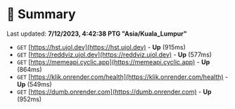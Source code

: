 # 📖 Summary
Last updated: **7/12/2023, 4:42:38 PTG "Asia/Kuala_Lumpur"**

- `GET` [https://hst.ujol.dev](https://hst.ujol.dev) - **Up** (915ms)
- `GET` [https://reddviz.ujol.dev](https://reddviz.ujol.dev) - **Up** (577ms)
- `GET` [https://memeapi.cyclic.app](https://memeapi.cyclic.app) - **Up** (864ms)
- `GET` [https://klik.onrender.com/health](https://klik.onrender.com/health) - **Up** (549ms)
- `GET` [https://dumb.onrender.com](https://dumb.onrender.com) - **Up** (952ms)
